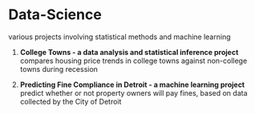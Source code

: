 # Data-Science
various projects involving statistical methods and machine learning

1. **College Towns  - a data analysis and statistical inference project**   
   compares housing price trends in college towns against non-college towns during recession

2. **Predicting Fine Compliance in Detroit - a machine learning project**   
   predict whether or not property owners will pay fines, based on data collected by the City of Detroit


